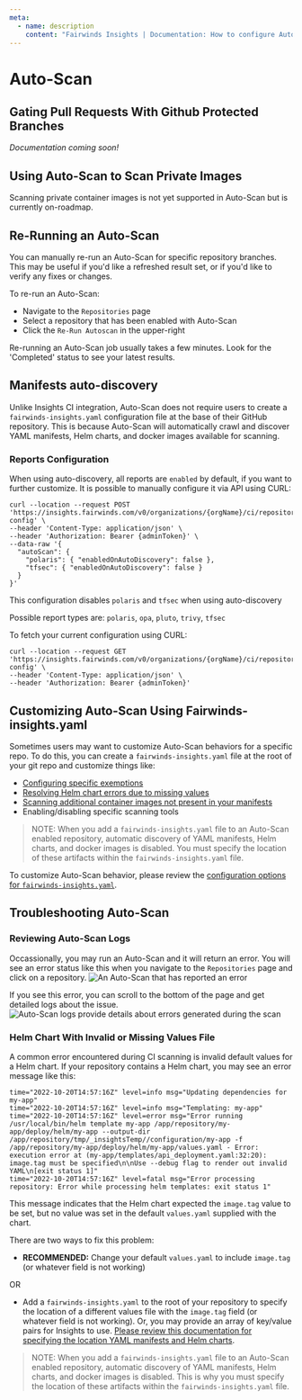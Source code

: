 ```yaml
---
meta:
  - name: description
    content: "Fairwinds Insights | Documentation: How to configure Auto-Scan"
---
```

# Auto-Scan
## Gating Pull Requests With Github Protected Branches
*Documentation coming soon!*

## Using Auto-Scan to Scan Private Images
Scanning private container images is not yet supported in Auto-Scan but is currently on-roadmap.

## Re-Running an Auto-Scan
You can manually re-run an Auto-Scan for specific repository branches. This may be useful if you'd like a refreshed result set, or if you'd like to verify any fixes or changes.

To re-run an Auto-Scan:
- Navigate to the `Repositories` page
- Select a repository that has been enabled with Auto-Scan
- Click the `Re-Run Autoscan` in the upper-right

Re-running an Auto-Scan job usually takes a few minutes. Look for the 'Completed' status to see your latest results.

## Manifests auto-discovery
Unlike Insights CI integration, Auto-Scan does not require users to create a `fairwinds-insights.yaml` configuration file at the base of their GitHub repository. This is because Auto-Scan will automatically crawl and discover YAML manifests, Helm charts, and docker images available for scanning.

### Reports Configuration
When using auto-discovery, all reports are `enabled` by default, if you want to further customize. It is possible to manually configure it via API using CURL:
```
curl --location --request POST 'https://insights.fairwinds.com/v0/organizations/{orgName}/ci/repositories/{repositoryID}/reports-config' \
--header 'Content-Type: application/json' \
--header 'Authorization: Bearer {adminToken}' \
--data-raw '{
  "autoScan": {
    "polaris": { "enabledOnAutoDiscovery": false },
    "tfsec": { "enabledOnAutoDiscovery": false }
  }
}'
```
This configuration disables `polaris` and `tfsec` when using auto-discovery

Possible report types are: `polaris`, `opa`, `pluto`, `trivy`, `tfsec`

To fetch your current configuration using CURL:
```
curl --location --request GET 'https://insights.fairwinds.com/v0/organizations/{orgName}/ci/repositories/{repositoryID}/reports-config' \
--header 'Content-Type: application/json' \
--header 'Authorization: Bearer {adminToken}'
```

## Customizing Auto-Scan Using Fairwinds-insights.yaml
Sometimes users may want to customize Auto-Scan behaviors for a specific repo. To do this, you can create a `fairwinds-insights.yaml` file at the root of your git repo and customize things like:
- [Configuring specific exemptions](/configure/ci/configuration#managing-exemptions)
- [Resolving Helm chart errors due to missing values](/configure/ci/autoscan#helm-chart-with-invalid-or-missing-values-file)
- [Scanning additional container images not present in your manifests](/configure/ci/configuration#scanning-container-images)
- Enabling/disabling specific scanning tools

> NOTE: When you add a `fairwinds-insights.yaml` file to an Auto-Scan enabled repository, automatic discovery of YAML manifests, Helm charts, and docker images is disabled. You must specify the location of these artifacts within the `fairwinds-insights.yaml` file.

To customize Auto-Scan behavior, please review the [configuration options for `fairwinds-insights.yaml`](/configure/ci/configuration).

## Troubleshooting Auto-Scan
### Reviewing Auto-Scan Logs
Occassionally, you may run an Auto-Scan and it will return an error. You will see an error status like this when you navigate to the `Repositories` page and click on a repository.
<img :src="$withBase('/img/autoscan-error.png')" alt="An Auto-Scan that has reported an error">

If you see this error, you can scroll to the bottom of the page and get detailed logs about the issue. 
<img :src="$withBase('/img/autoscan-logs.png')" alt="Auto-Scan logs provide details about errors generated during the scan">

### Helm Chart With Invalid or Missing Values File
A common error encountered during CI scanning is invalid default values for a Helm chart. If your repository contains a Helm chart, you may see an error message like this:

```
time="2022-10-20T14:57:16Z" level=info msg="Updating dependencies for my-app"
time="2022-10-20T14:57:16Z" level=info msg="Templating: my-app"
time="2022-10-20T14:57:16Z" level=error msg="Error running /usr/local/bin/helm template my-app /app/repository/my-app/deploy/helm/my-app --output-dir /app/repository/tmp/_insightsTemp//configuration/my-app -f /app/repository/my-app/deploy/helm/my-app/values.yaml - Error: execution error at (my-app/templates/api_deployment.yaml:32:20): image.tag must be specified\n\nUse --debug flag to render out invalid YAML\n[exit status 1]"
time="2022-10-20T14:57:16Z" level=fatal msg="Error processing repository: Error while processing helm templates: exit status 1"
```

This message indicates that the Helm chart expected the `image.tag` value to be set, but no value was set in the default `values.yaml` supplied with the chart. 

There are two ways to fix this problem:

- **RECOMMENDED:** Change your default `values.yaml` to include `image.tag` (or whatever field is not working)

OR

- Add a `fairwinds-insights.yaml` to the root of your repository to specify the location of a different values file with the `image.tag` field (or whatever field is not working). Or, you may provide an array of key/value pairs for Insights to use. [Please review this documentation for specifying the location YAML manifests and Helm charts](/configure/ci/configuration#scanning-configuration-manifests). 
>NOTE: When you add a `fairwinds-insights.yaml` file to an Auto-Scan enabled repository, automatic discovery of YAML manifests, Helm charts, and docker images is disabled. This is why you must specify the location of these artifacts within the `fairwinds-insights.yaml` file.